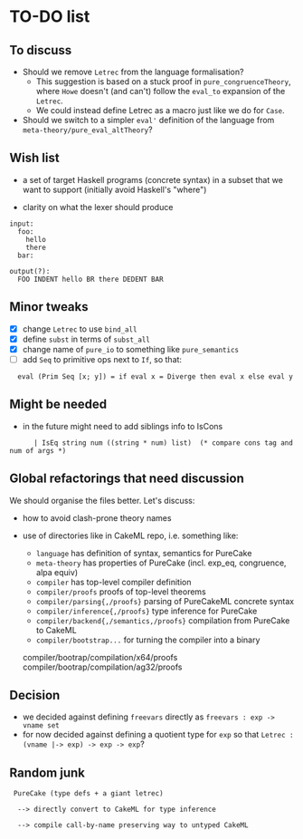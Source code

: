 
TO-DO list
==========

To discuss
----------

 - Should we remove `Letrec` from the language formalisation?
     - This suggestion is based on a stuck proof in `pure_congruenceTheory`, where `Howe` doesn't (and can't) follow the `eval_to` expansion of the `Letrec`.
     - We could instead define Letrec as a macro just like we do for `Case`.
 - Should we switch to a simpler `eval'` definition of the language from `meta-theory/pure_eval_altTheory`?

Wish list
---------

 - a set of target Haskell programs (concrete syntax) in a subset that we want to support
   (initially avoid Haskell's "where")

 - clarity on what the lexer should produce

```
input:
  foo:
    hello
    there
  bar:

output(?):
  FOO INDENT hello BR there DEDENT BAR
```


Minor tweaks
------------

 - [X] change `Letrec` to use `bind_all`
 - [X] define `subst` in terms of `subst_all`
 - [X] change name of `pure_io` to something like `pure_semantics`
 - [ ] add `Seq` to primitive ops next to `If`, so that:

```
  eval (Prim Seq [x; y]) = if eval x = Diverge then eval x else eval y
```

Might be needed
---------------

 - in the future might need to add siblings info to IsCons

```
      | IsEq string num ((string * num) list)  (* compare cons tag and num of args *)
```


Global refactorings that need discussion
----------------------------------------

We should organise the files better. Let's discuss:

 - how to avoid clash-prone theory names
 - use of directories like in CakeML repo, i.e. something like:
    - `language` has definition of syntax, semantics for PureCake
    - `meta-theory` has properties of PureCake (incl. exp_eq, congruence, alpa equiv)
    - `compiler` has top-level compiler definition
    - `compiler/proofs` proofs of top-level theorems
    - `compiler/parsing{,/proofs}` parsing of PureCakeML concrete syntax
    - `compiler/inference{,/proofs}` type inference for PureCake
    - `compiler/backend{,/semantics,/proofs}` compilation from PureCake to CakeML
    - `compiler/bootstrap...` for turning the compiler into a binary

    compiler/bootrap/compilation/x64/proofs
    compiler/bootrap/compilation/ag32/proofs




Decision
--------

 - we decided against defining `freevars` directly as `freevars : exp -> vname set`
 - for now decided against defining a quotient type for `exp` so that `Letrec : (vname |-> exp) -> exp -> exp`?


Random junk
-----------

```
 PureCake (type defs + a giant letrec)

  --> directly convert to CakeML for type inference

  --> compile call-by-name preserving way to untyped CakeML
```
